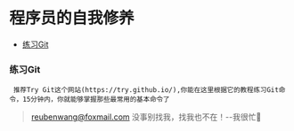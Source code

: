 # 程序员的自我修养

 - [练习Git](#练习Git)
 
 ### 练习Git
     推荐Try Git这个网站(https://try.github.io/),你能在这里根据它的教程练习Git命令，15分钟内，你就能够掌握那些最常用的基本命令了
 
> reubenwang@foxmail.com
> 没事别找我，找我也不在！--我很忙🦆